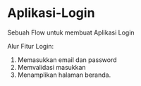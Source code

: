 # Aplikasi-Login
Sebuah Flow untuk membuat Aplikasi Login

Alur Fitur Login:
  1. Memasukkan email dan password
  2. Memvalidasi masukkan
  3. Menamplikan halaman beranda.
